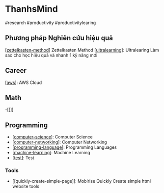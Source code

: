 # ThanhsMind
#research #productivity #productivitylearing 

## Phương pháp Nghiên cứu hiệu quả
[[zettelkasten-method]] Zettelkasten Method
[[ultralearning]]: Ultralearing Làm sao cho học hiệu quả và nhanh 1 kỹ năng mới 
## Career 
[[aws]]: AWS Cloud

## Math
-[[]]

## Programming
- [[computer-science]]: Computer Science
- [[computer-networking]]: Computer Networking
- [[programming-language]]: Programming Languages
- [[machine-learning]]: Machine Learning
- [[test]]: Test

### Tools
- [[quickly-create-simple-page]]: Mobirise Quickly Create simple html website tools
 

[//begin]: # "Autogenerated link references for markdown compatibility"
[aws]: aws  "AWS Cloud"
[zettelkasten-method]: zettelkasten-method "Zettelkasten Method"
[ultralearning]: ultralearning "Ultralearing Làm sao cho học hiệu quả và nhanh 1 kỹ năng mới"
[programming-language]: programming-language "Programming Languages"
[computer-science]: computer-science "Computer Science"
[computer-networking]: computer-networking "Computer Networking"
[test]: test "Test"
[machine-learning]: machine-learning "Machine Learning"
[//end]: # "Autogenerated link references"




